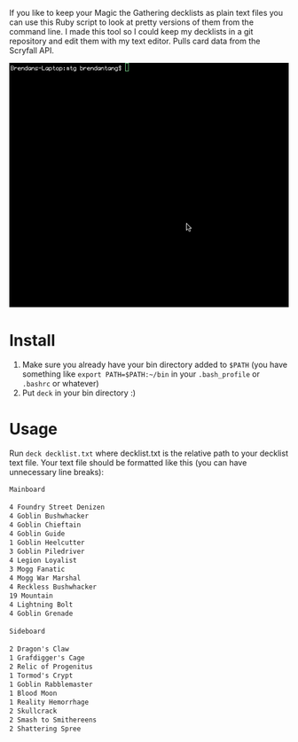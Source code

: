 If you like to keep your Magic the Gathering decklists as plain text files you can use this Ruby script to look at pretty versions of them from the command line. I made this tool so I could keep my decklists in a git repository and edit them with my text editor.
Pulls card data from the Scryfall API.

<img src="preview.gif">

# Install
1. Make sure you already have your bin directory added to `$PATH` (you have something like `export PATH=$PATH:~/bin` in your `.bash_profile` or `.bashrc` or whatever)
2. Put `deck` in your bin directory :)


# Usage
Run `deck decklist.txt` where decklist.txt is the relative path to your decklist text file.
Your text file should be formatted like this (you can have unnecessary line breaks):

~~~
Mainboard

4 Foundry Street Denizen
4 Goblin Bushwhacker
4 Goblin Chieftain
4 Goblin Guide
1 Goblin Heelcutter
3 Goblin Piledriver
4 Legion Loyalist
3 Mogg Fanatic
4 Mogg War Marshal
4 Reckless Bushwhacker
19 Mountain
4 Lightning Bolt
4 Goblin Grenade

Sideboard

2 Dragon's Claw
1 Grafdigger's Cage
2 Relic of Progenitus
1 Tormod's Crypt
1 Goblin Rabblemaster
1 Blood Moon
1 Reality Hemorrhage
2 Skullcrack
2 Smash to Smithereens
2 Shattering Spree
~~~
